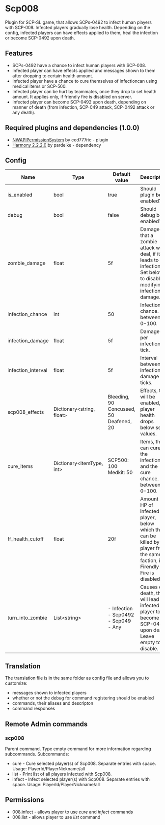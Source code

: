 # Scp008
Plugin for SCP-SL game, that allows SCPs-0492 to infect human players with SCP-008. Infected players gradually lose health. Depending on the config, infected players can have effects applied to them, heal the infection or become SCP-0492 upon death.

## Features
- SCPs-0492 have a chance to infect human players with SCP-008.
- Infected player can have effects applied and messages shown to them after dropping to certain health amount.
- Infected player have a chance to cure themselves of infectioncan using medical items or SCP-500.
- Infected player can be hurt by teammates, once they drop to set health amount. It applies only, if friendly fire is disabled on server.
- Infected player can become SCP-0492 upon death, depending on manner of death (from infection, SCP-049 attack, SCP-0492 attack or any death).

## Required plugins and dependencies (1.0.0)
- [NWAPIPermissionSystem](https://github.com/CedModV2/NWAPIPermissionSystem/releases/tag/0.0.6) by ced777ric - plugin
- [Harmony 2.2.2.0](https://github.com/pardeike/Harmony/releases/tag/v2.2.2.0) by pardeike - dependency

## Config
|Name|Type|Default value|Description|
|---|---|---|---|
|is_enabled|bool|true|Should plugin be enabled?|
|debug|bool|false|Should debug be enabled?|
|zombie_damage|float|5f|Damage, that a zombie attack will deal, if it leads to infection. Set below 0 to disable modifying infection damage.|
|infection_chance|int|50|Infection chance. Set between 0-100.|
|infection_damage|float|5f|Damage per infection tick.|
|infection_interval|float|5f|Interval between infection damage ticks.|
|scp008_effects|Dictionary\<string, float>|Bleeding, 90<br/> Concussed, 50<br/> Deafened, 20|Effects, that will be enabled, if player health drops below set values.|
|cure_items|Dictionary\<ItemType, int>|SCP500: 100<br/> Medkit: 50|Items, that can cure the infection and the cure chance. Set between 0-100.|
|ff_health_cutoff|float|20f|Amount of HP of infected player, below which they can be killed by a player from the same faction, if Firendly Fire is disabled.|
|turn_into_zombie|List\<string>|- Infection<br/>- Scp0492<br/>- Scp049<br/>- Any|Causes of death, that will lead an infected player to become SCP-0492 upon death. Leave empty to disable.|

## Translation
The translation file is in the same folder as config file and allows you to customize:
- messages shown to infected players
- whether or not the debug for command registering should be enabled
- commands, their aliases and descripton
- command responses

## Remote Admin commands
### scp008
Parent command. Type empty command for more information regarding subcommands. Subcommands:
- cure - Cure selected player(s) of Scp008. Separate entries with space. Usage: PlayerId/PlayerNickname/all
- list - Print list of all players infected with Scp008.
- infect - Infect selected player(s) with Scp008. Separate entries with space. Usage: PlayerId/PlayerNickname/all

## Permissions
- 008.infect - allows player to use *cure* and *infect* commands
- 008.list - allows player to use *list* command
